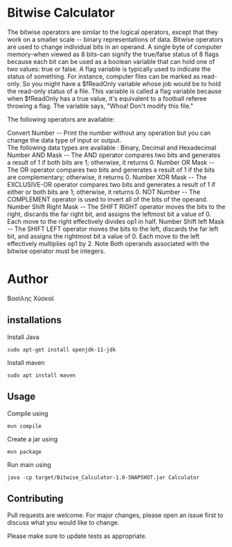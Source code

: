 
# Bitwise Calculator
The bitwise operators are similar to the logical operators, except that they work on a smaller scale -- binary representations of data.
Bitwise operators are used to change individual bits in an operand. A single byte of computer memory-when viewed as 8 bits-can signify 
the true/false status of 8 flags because each bit can be used as a boolean variable that can hold one of two values: true or false. A 
flag variable is typically used to indicate the status of something. For instance, computer files can be marked as read-only. So you 
might have a $fReadOnly variable whose job would be to hold the read-only status of a file. This variable is called a flag variable 
because when $fReadOnly has a true value, it's equivalent to a football referee throwing a flag. The variable says, "Whoa! Don't modify 
this file."

The following operators are available:

Convert Number -- Print the number without any operation but you can change the data type of input or output.  
The following data types are available : Binary, Decimal and Hexadecimal
Number AND Mask -- The AND operator compares two bits and generates a result of 1 if both bits are 1; otherwise, it returns 0. 
Number OR Mask -- The OR operator compares two bits and generates a result of 1 if the bits are complementary; otherwise, it returns 0.
Number XOR Mask -- The EXCLUSIVE-OR operator compares two bits and generates a result of 1 if either or both bits are 1; otherwise, it 
returns 0.
NOT Number -- The COMPLEMENT operator is used to invert all of the bits of the operand.
Number Shift Right Mask -- The SHIFT RIGHT operator moves the bits to the right, discards the far right bit, and assigns the leftmost 
bit a value of 0. Each move to the right effectively divides op1 in half.
Number Shift left Mask -- The SHIFT LEFT operator moves the bits to the left, discards the far left bit, and assigns the rightmost bit 
a value of 0. Each move to the left effectively multiplies op1 by 2.
Note Both operands associated with the bitwise operator must be integers.

# Author

Βασίλης Χύσκαϊ

## installations

Install Java

```
sudo apt-get install openjdk-11-jdk
```

Install maven

```
sudo apt install maven
```

## Usage

Compile using 

```
mvn compile
```

Create a jar using 

```
mvn package
```

Run main using 

```
java -cp target/Bitwise_Calculator-1.0-SNAPSHOT.jar Calculator
```

## Contributing
Pull requests are welcome. For major changes, please open an issue first to discuss what you would like to change.

Please make sure to update tests as appropriate.


